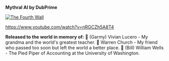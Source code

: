 **Mythral AI by DubPrime**

[![The Fourth Wall](https://img.youtube.com/vi/nRGCZh5A8T4/0.jpg)](https://www.youtube.com/watch?v=nRGCZh5A8T4)

https://www.youtube.com/watch?v=nRGCZh5A8T4

**Released to the world in memory of:**
💐 (Garmy) Vivian Lucero - My grandma and the world's greatest teacher.
👾 Warren Church - My friend who passed too soon but left the world a better place.
🧮 (Bill) William Wells - The Pied Piper of Accounting at the University of Washington.
